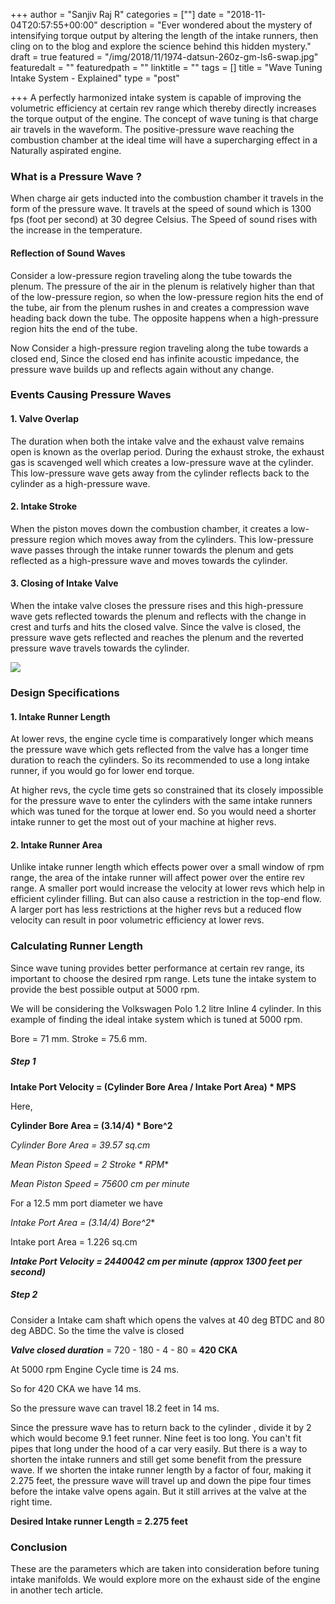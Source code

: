 +++
author = "Sanjiv Raj R"
categories = [""]
date = "2018-11-04T20:57:55+00:00"
description = "Ever wondered about the mystery of intensifying torque output by altering the length of the intake runners, then cling on to the blog and explore the science behind this hidden mystery."
draft = true
featured = "/img/2018/11/1974-datsun-260z-gm-ls6-swap.jpg"
featuredalt = ""
featuredpath = ""
linktitle = ""
tags = []
title = "Wave Tuning Intake System - Explained"
type = "post"

+++
A perfectly harmonized intake system is capable of improving the volumetric efficiency at certain rev range which thereby directly increases the torque output of the engine. The concept of wave tuning is that charge air travels in the waveform. The positive-pressure wave reaching the combustion chamber at the ideal time will have a supercharging effect in a Naturally aspirated engine.

### What is a Pressure Wave ?

When charge air gets inducted into the combustion chamber it travels in the form of the pressure wave. It travels at the speed of sound which is 1300 fps (foot per second) at 30 degree Celsius. The Speed of sound rises with the increase in the temperature.

#### Reflection of Sound Waves

Consider a low-pressure region traveling along the tube towards the plenum. The pressure of the air in the plenum is relatively higher than that of the low-pressure region, so when the low-pressure region hits the end of the tube, air from the plenum rushes in and creates a compression wave heading back down the tube. The opposite happens when a high-pressure region hits the end of the tube.

Now Consider a high-pressure region traveling along the tube towards a closed end, Since the closed end has infinite acoustic impedance, the pressure wave builds up and reflects again without any change.

### Events Causing Pressure Waves

#### 1. Valve Overlap

The duration when both the intake valve and the exhaust valve remains open is known as the overlap period. During the exhaust stroke, the exhaust gas is scavenged well which creates a low-pressure wave at the cylinder. This low-pressure wave gets away from the cylinder reflects back to the cylinder as a high-pressure wave.

#### 2. Intake Stroke

When the piston moves down the combustion chamber, it creates a low-pressure region which moves away from the cylinders. This low-pressure wave passes through the intake runner towards the plenum and gets reflected as a high-pressure wave and moves towards the cylinder.

#### 3. Closing of Intake Valve

When the intake valve closes the pressure rises and this high-pressure wave gets reflected towards the plenum and reflects with the change in crest and turfs and hits the closed valve. Since the valve is closed, the pressure wave gets reflected and reaches the plenum and the reverted pressure wave travels towards the cylinder.

![](/img/2018/11/FAST-LS3-Runners-1200.jpg)

### Design Specifications

#### 1. Intake Runner Length

At lower revs, the engine cycle time is comparatively longer which means the pressure wave which gets reflected from the valve has a longer time duration to reach the cylinders. So its recommended to use a long intake runner, if you would go for lower end torque.

At higher revs, the cycle time gets so constrained that its closely impossible for the pressure wave to enter the cylinders with the same intake runners which was tuned for the torque at lower end. So you would need a shorter intake runner to get the most out of your machine at higher revs.

#### 2. Intake Runner Area

Unlike intake runner length which effects power over a small window of rpm range, the area of the intake runner will affect power over the entire rev range. A smaller port would increase the velocity at lower revs which help in efficient cylinder filling. But can also cause a restriction in the top-end flow. A larger port has less restrictions at the higher revs but a reduced flow velocity can result in poor volumetric efficiency at lower revs. 

### Calculating Runner Length

Since wave tuning provides better performance at certain rev range, its important to choose the desired rpm range. Lets tune the intake system to provide the best possible output at 5000 rpm.

We will be considering the Volkswagen Polo 1.2 litre Inline 4 cylinder. In this example of finding the ideal intake system which is tuned at 5000 rpm.

Bore = 71 mm. Stroke = 75.6 mm.

##### Step 1

**Intake Port Velocity = (Cylinder Bore Area / Intake Port Area) * MPS**

Here,

**Cylinder Bore Area = (3.14/4) * Bore^2**

_Cylinder Bore Area = 39.57 sq.cm_

**Mean Piston Speed = 2* Stroke * RPM**

_Mean Piston Speed = 75600 cm per minute_

For a 12.5 mm port diameter we have

**Intake Port Area = (3.14/4)* Bore^2**

Intake port Area = 1.226 sq.cm

**_Intake Port Velocity = 2440042 cm per minute (approx 1300 feet per second)_**

##### Step 2 

Consider a Intake cam shaft which opens the valves at 40 deg BTDC and 80 deg ABDC. So the time the valve is closed

**_Valve closed duration_** = 720 - 180 - 4 - 80 = **420 CKA**

At 5000 rpm Engine Cycle time is 24 ms.

So for 420 CKA we have 14 ms.

So the pressure wave can travel 18.2 feet in 14 ms.

Since the pressure wave has to return back to the cylinder , divide it by 2 which would become 9.1 feet runner. Nine feet is too long. You can't fit pipes that long under the hood of a car very easily. But there is a way to shorten the intake runners and still get some benefit from the pressure wave. If we shorten the intake runner length by a factor of four, making it 2.275 feet, the pressure wave will travel up and down the pipe four times before the intake valve opens again. But it still arrives at the valve at the right time.

**Desired Intake runner Length  = 2.275 feet**

### Conclusion 

These are the parameters which are taken into consideration before tuning intake manifolds. We would explore more on the exhaust side of the engine in another tech article.